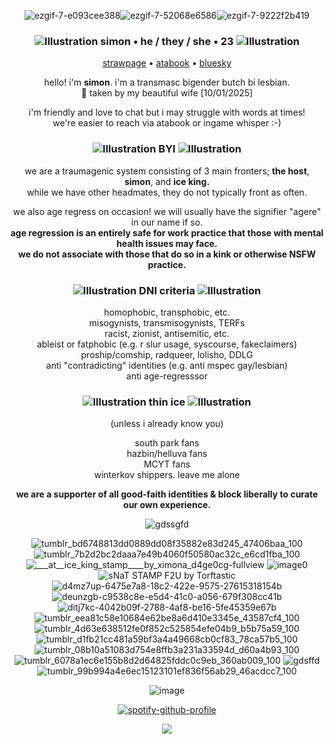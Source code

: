 <div align="center">

![ezgif-7-e093cee388](https://github.com/user-attachments/assets/300d1ea0-66e0-4782-bdca-6c45e919b9f2)![ezgif-7-52068e6586](https://github.com/user-attachments/assets/26adeb95-154f-45d7-b502-a3567fbfbc1e)![ezgif-7-9222f2b419](https://github.com/user-attachments/assets/9883c042-9c9a-4621-92b1-457d99af0386)


### ![Illustration](https://github.com/user-attachments/assets/cbbd6e34-ee1c-41f2-8057-4852536893e5)   **simon • he / they / she • 23**   ![Illustration](https://github.com/user-attachments/assets/cbbd6e34-ee1c-41f2-8057-4852536893e5)

[strawpage](https://crtvirus.straw.page/) • [atabook](https://crtvirus.atabook.org/) • [bluesky](https://bsky.app/profile/crtvirus.bsky.social)

hello! i'm **simon**. i'm a transmasc bigender butch bi lesbian.<br>💚 taken by my beautiful wife [10/01/2025]

i'm friendly and love to chat but i may struggle with words at times!<br>we're easier to reach via atabook or ingame whisper :-)

### ![Illustration](https://github.com/user-attachments/assets/cbbd6e34-ee1c-41f2-8057-4852536893e5)   **BYI**   ![Illustration](https://github.com/user-attachments/assets/cbbd6e34-ee1c-41f2-8057-4852536893e5)

we are a traumagenic system consisting of 3 main fronters; **the host**, **simon**, and **ice king.**<br>while we have other headmates, they do not typically front as often.

we also age regress on occasion! we will usually have the signifier "agere" in our name if so.<br>**age regression is an entirely safe for work practice that those with mental health issues may face.**<br>**we do not associate with those that do so in a kink or otherwise NSFW practice.**

### ![Illustration](https://github.com/user-attachments/assets/cbbd6e34-ee1c-41f2-8057-4852536893e5)   **DNI criteria**   ![Illustration](https://github.com/user-attachments/assets/cbbd6e34-ee1c-41f2-8057-4852536893e5)

homophobic, transphobic, etc.<br>misogynists, transmisogynists, TERFs<br>racist, zionist, antisemitic, etc.<br>ableist or fatphobic (e.g. r slur usage, syscourse, fakeclaimers)<br>proship/comship, radqueer, lolisho, DDLG<br>anti "contradicting" identities (e.g. anti mspec gay/lesbian)<br>anti age-regresssor

### ![Illustration](https://github.com/user-attachments/assets/cbbd6e34-ee1c-41f2-8057-4852536893e5)   **thin ice**   ![Illustration](https://github.com/user-attachments/assets/cbbd6e34-ee1c-41f2-8057-4852536893e5)
(unless i already know you)

south park fans<br>hazbin/helluva fans<br>MCYT fans<br>winterkov shippers. leave me alone

**we are a supporter of all good-faith identities & block liberally to curate our own experience.**

![gdssgfd](https://github.com/user-attachments/assets/2df68f70-62e2-435f-a177-c8446118499d)

![tumblr_bd6748813dd0889dd08f35882e83d245_47406baa_100](https://github.com/user-attachments/assets/69ad8ac2-3e39-405f-a0ff-62248ea20977)
![tumblr_7b2d2bc2daaa7e49b4060f50580ac32c_e6cd1fba_100](https://github.com/user-attachments/assets/8174f71b-195e-4966-ba25-d2a7eb5a3c0a)
![___at__ice_king_stamp____by_ximona_d4ge0cg-fullview](https://github.com/user-attachments/assets/3e317545-99a4-4d4c-90e3-38d12640e809)
![image0](https://github.com/user-attachments/assets/48ad0008-2ed8-4bad-9c12-1c49f4cb45b7)
![sNaT STAMP F2U by Torftastic](https://github.com/user-attachments/assets/2ad9b770-4ead-4b12-b279-5c044aa81053)
<br>![d4mz7up-6475e7a8-18c2-422e-9575-27615318154b](https://github.com/user-attachments/assets/794534ec-8c9e-4ef0-bd1e-73030c792a4d)
![deunzgb-c9538c8e-e5d4-41c0-a056-679f308cc41b](https://github.com/user-attachments/assets/c4fea70e-a7d6-4e7d-9584-e894a52b876a)
![ditj7kc-4042b09f-2788-4af8-be16-5fe45359e67b](https://github.com/user-attachments/assets/39e26fdb-3b96-4b63-8566-3f7451be4206)
![tumblr_eea81c58e10684e62be8a6d410e3345e_43587cf4_100](https://github.com/user-attachments/assets/c23ba940-a93a-4e5d-b688-d83b189f61bb)
![tumblr_4d63e638512fe0f852c525854efe04b9_b5b75a59_100](https://github.com/user-attachments/assets/eabba747-82d4-49e5-8326-ac809d2498ec)
<br>![tumblr_d1fb21cc481a59bf3a4a49668cb0cf83_78ca57b5_100](https://github.com/user-attachments/assets/71b4713a-8ba6-4564-90ef-7684c0b40021)
![tumblr_08b10a51083d754e8ffb3a231a33594d_d60a4b93_100](https://github.com/user-attachments/assets/2ca1be76-97a3-4431-8acc-7eb0b1f0b6ea)
![tumblr_6078a1ec6e155b8d2d64825fddc0c9eb_360ab009_100](https://github.com/user-attachments/assets/07f4d578-78d5-4e00-b019-20e45067f29c)
![gdsffd](https://github.com/user-attachments/assets/fba55da1-a6f2-44c1-a60c-660f622bef6c)
![tumblr_99b994a4e6ec15123101ef836f56ab29_46acdcc7_100](https://github.com/user-attachments/assets/75c14e2e-bf0b-4fed-877c-746176946998)

![image](https://github.com/user-attachments/assets/6f3c79bc-fed1-4f54-8599-ccaaf304c9a8)

[![spotify-github-profile](https://spotify-github-profile.kittinanx.com/api/view?uid=vj6ueklxi1l0ub4akx9oh6b3w&cover_image=true&theme=novatorem&show_offline=false&background_color=121212&interchange=false&bar_color_cover=true&bar_color=53b14f)](https://github.com/kittinan/spotify-github-profile)

![](https://komarev.com/ghpvc/?username=crtvirus)
